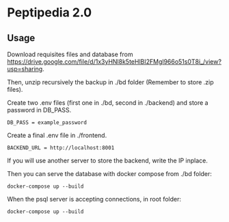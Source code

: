 # Peptipedia 2.0

## Usage

Download requisites files and database from https://drive.google.com/file/d/1x3yHNl8k5teHlBI2FMgl966o51s0T8i_/view?usp=sharing.

Then, unzip recursively the backup in ./bd folder (Remember to store .zip files).

Create two .env files (first one in ./bd, second in ./backend) and store a password in DB_PASS.

```
DB_PASS = example_password
```

Create a final .env file in ./frontend.

```
BACKEND_URL = http://localhost:8001
```

If you will use another server to store the backend, write the IP inplace. 

Then you can serve the database with docker compose from ./bd folder:

```
docker-compose up --build
```

When the psql server is accepting connections, in root folder:

```
docker-compose up --build
```

